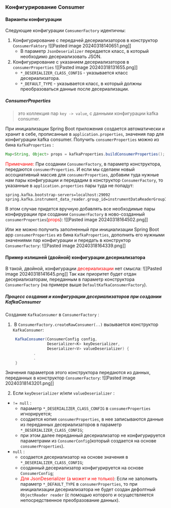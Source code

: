 ### Конфигурирование Consumer
#### Варианты конфигурации
Следующие конфигурации `ComsumerFactory` идентичны:
1. Конфигурирование с передачей десериализаторов в конструктор `ConsumerFaktory`
   ![[Pasted image 20240318140651.png]]
   - В параметр `JsonDeserializer` передается класс, в который необходимо десериализовать JSON.
2. Конфигурирование с указанием десериализаторов в `consumerProperties`
   ![[Pasted image 20240318131655.png]]
   - `*_DESERIALIZER_CLASS_CONFIG` - указывается класс десериализатора.
   - `*_DEFAULT_TYPE` - указывается класс, в который должны преобразоваться данные после десериализации.

##### ConsumerProperties
> это коллекция пар `key -> value`, с данными конфигурации kafka consumer.

При инициализации Spring Boot приложения создается автоматически и хранит в себе, прописанные в `application.properties`, значения пар для конфигурации kafka consumer.
Получить `consumerProperties` можно из бина `KafkaProperties` :
```java
Map<String, Object> props = kafkaProperties.buildConsumerProperties();
```
<font style="color:red">Примечание:</font>
При создании `ConsumerFactory`, в параметр конструктора, передаются `consumerProperties`.
И если мы сделаем новый ассоциативный массив для `consumerProperties`, добавим туда нужные нам пары конфигурации и передадим в конструктор `ConsumerFactory`, то указанные в `application.properties` пары туда не попадут:
```properties
spring.kafka.bootstrap-servers=localhost:29092  
spring.kafka.instrument_data_reader.group_id=instrumentDataReaderGroupId
```
В этом случае придется вручную добавлять все необходимые пары конфирурации при создании `ConsumerFactory` в ново-созданный `consumerProperties`(<font style="color:red">props</font>):
![[Pasted image 20240318164502.png]]

Или же можно получить заполненный при инициализации Spring Boot app `consumerProperties` из бина `KafkaProperties`, дополнить его нужными значениями пар конфигурации и передать в конструктор `ConsumerFactory`:
![[Pasted image 20240318164339.png]]

#### Пример излишней (двойной) конфигурации десериализатора
В такой, двойной, конфигурации <font style="color:red">десериализации</font> нет смысла:
![[Pasted image 20240318141645.png]]
Так как приоритет будет отдан десериализаторам, переданным в параметр конструктора `ConsumerFactory` (на примере выше `DefaultKafkaConsumerFactory`).

##### Процесс создания и конфигурации десериализаторов при создании KafkaConsumer
Создание `KafkaConsumer` в `ConsumerFactory` :
1.  В `ConsumerFactory.createRawConsumer(..)` вызывается конструктор `KafkaConsumer`:
   ```java
	KafkaConsumer(ConsumerConfig config,
				  Deserializer<K> keyDeserializer,
				  Deserializer<V> valueDeserializer) {
			.
			.
	}
   ```
Значения параметров этого конструктора передаются из данных, переданных в конструктор `ConsumerFactory`:
![[Pasted image 20240318143201.png]]

2.  Если `keyDeserializer` и/или `valueDeserializer` :
   - `!= null` :
     - параметр `*_DESERIALIZER_CLASS_CONFIG` в `consumerProperties` игнорируется;
     - создается копия `consumerProperties`, в нее записываются данные из переданных десериализаторов в параметр `*_DESERIALIZER_CLASS_CONFIG`;
     - при этом далее переданный десериализатор не конфигурируется параметрами из `ConsumerConfig`(который создается на основе `consumerProperties`).
   - `null` :
     - создается десериализатор на основе значения в `*_DESERIALIZER_CLASS_CONFIG`;
     - созданный десериализатор конфигурируется на основе `ConsumerConfig`;
     - <font style="color:red">Для JsonDeserializer (а может и не только)</font>: Если не заполнить параметр `*_DEFAULT_TYPE` в `consumerProperties`, то при инициализации десериализатора не будет создан дефолтный `ObjectReader reader` (с помощью которого и осуществляется непосредственное преобразование данных).


